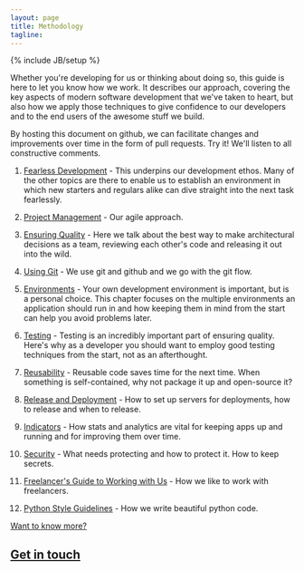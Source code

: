 ```yaml
---
layout: page
title: Methodology
tagline:
---
```

{% include JB/setup %}

Whether you're developing for us or thinking about doing so, this guide is here to let you know how we work.  It describes our approach, covering the key aspects of modern software development that we've taken to heart, but
also how we apply those techniques to give confidence to our developers and to the end users of the awesome stuff we build.

By hosting this document on github, we can facilitate changes and improvements over time in the form of pull requests.  Try it!  We'll listen to all constructive comments.


1. [Fearless Development](pages/fearless-development.html) -
  This underpins our development ethos.  Many of the other topics are there to enable us to establish an environment in which new starters and regulars alike can dive straight into the next task fearlessly.

1. [Project Management](pages/project-management.html) -
  Our agile approach.

1. [Ensuring Quality](pages/ensuring-quality.html) -
  Here we talk about the best way to make architectural decisions as a team, reviewing each other's code and releasing it out into the wild.

1. [Using Git](pages/using-git.html) -
  We use git and github and we go with the git flow.

1. [Environments](pages/environments.html) -
  Your own development environment is important, but is a personal choice.  This chapter focuses on the multiple environments an application should run in and how keeping them in mind from the start can help you avoid problems later.

1. [Testing](pages/testing.html) -
  Testing is an incredibly important part of ensuring quality.  Here's why as a developer you should want to employ good testing techniques from the start, not as an afterthought.

1. [Reusability](pages/reusability.html) -
  Reusable code saves time for the next time.  When something is self-contained, why not package it up and open-source it?

1. [Release and Deployment](pages/release-and-deployment.html) -
  How to set up servers for deployments, how to release and when to release.

1. [Indicators](pages/indicators.html) -
  How stats and analytics are vital for keeping apps up and running and for improving them over time.

1. [Security](pages/security.html) -
  What needs protecting and how to protect it.  How to keep secrets.

1. [Freelancer's Guide to Working with Us](pages/freelancers-guide.html) -
  How we like to work with freelancers.

1. [Python Style Guidelines](pages/python-style-guides.html) -
  How we write beautiful python code.

<div class="dotted-rule">
</div>
<section class='text-block'>
  <div class='footer'>
    <a href='https://www.adaptivelab.com/contact'>
      <div class='caption'>
        Want to know more?
      </div>
      <h2>
        Get in touch
        <div class='forward-arrow'>
        </div>
      </h2>
    </a>
  </div>
</section>
